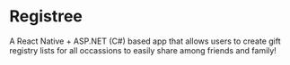 # Registree
A React Native + ASP.NET (C#) based app that allows users to create gift registry lists for all occassions to easily share among friends and family!
